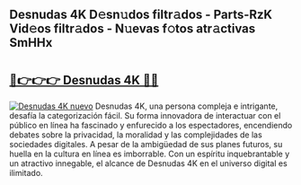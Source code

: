 ## Desnudas 4K D𝚎sn𝚞dos filtr𝚊dos - Parts-RzK Vid𝚎os filtr𝚊dos - N𝚞evas f𝚘tos atr𝚊ctivas SmHHx

# <h2><a href="http://mb8fin.tromn.icu/?c=Desnudas+4K">🔗👉👉👉 Desnudas 4K 🔗🔗</a></h2>

[![Desnudas 4K nuevo](https://i.imgur.com/pEAQMta.gif)](http://mb8fin.tromn.icu/?c=Desnudas+4K)
Desnudas 4K, una persona compleja e intrigante, desafía la categorización fácil. Su forma innovadora de interactuar con el público en línea ha fascinado y enfurecido a los espectadores, encendiendo debates sobre la privacidad, la moralidad y las complejidades de las sociedades digitales. A pesar de la ambigüedad de sus planes futuros, su huella en la cultura en línea es imborrable. Con un espíritu inquebrantable y un atractivo innegable, el alcance de Desnudas 4K en el universo digital es ilimitado.
